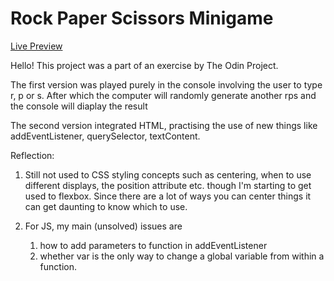 # Rock Paper Scissors Minigame

[Live Preview](https://jednghk.github.io/Rock-Paper-Scissors/rps.html)

Hello! This project was a part of an exercise by The Odin Project.

The first version was played purely in the console involving the user to type r, p or s. After which
the computer will randomly generate another rps and the console will diaplay the result

The second version integrated HTML, practising the use of new things like addEventListener, querySelector,
textContent. 

Reflection:
1. Still not used to CSS styling concepts such as centering, when to use different displays, the position attribute etc.
   though I'm starting to get used to flexbox. Since there are a lot of ways you can center things it can get daunting to
   know which to use.

2. For JS, my main (unsolved) issues are 
    1. how to add parameters to function in addEventListener
    2. whether var is the only way to change a global variable from within a function.
